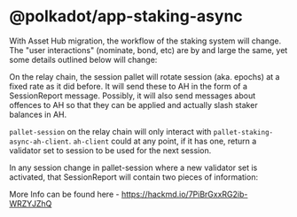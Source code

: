 # @polkadot/app-staking-async

With Asset Hub migration, the workflow of the staking system will change. The "user interactions" (nominate, bond, etc) are by and large the same, yet some details outlined below will change:

On the relay chain, the session pallet will rotate session (aka. epochs) at a fixed rate as it did before. It will send these to AH in the form of a SessionReport message. Possibly, it will also send messages about offences to AH so that they can be applied and actually slash staker balances in AH.

`pallet-session` on the relay chain will only interact with `pallet-staking-async-ah-client`. `ah-client` could at any point, if it has one, return a validator set to session to be used for the next session.

In any session change in pallet-session where a new validator set is activated, that SessionReport will contain two pieces of information:

More Info can be found here - https://hackmd.io/7PiBrGxxRG2ib-WRZYJZhQ